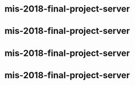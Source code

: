 # mis-2018-final-project-server
# mis-2018-final-project-server
# mis-2018-final-project-server
# mis-2018-final-project-server
